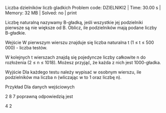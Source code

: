 Liczba dzielników liczb gladkich
Problem code: DZIELNIKI2 | Time: 30.00 s | Memory: 32 MB | Solved: no | print

Liczbę naturalną nazywamy B-gładką, jeśli wszystkie jej podzielniki pierwsze są nie większe od B. Oblicz, ile podzielników mają podane liczby B-gładkie.

Wejście
W pierwszym wierszu znajduje się liczba naturalna t (1 ≤ t ≤ 500 000) - liczba testów.

W kolejnych t wierszach znajdą się pojedyncze liczby całkowite n do rozłożenia (2 ≤ n ≤ 1018). Możesz przyjąć, że każda z nich jest 1000-gładka.

Wyjście
Dla każdego testu należy wypisać w osobnym wierszu, ile podzielników ma liczba n (wliczając w to 1 oraz liczbę n).

Przykład
Dla danych wejściowych

2
8
7
poprawną odpowiedzią jest

4 
2